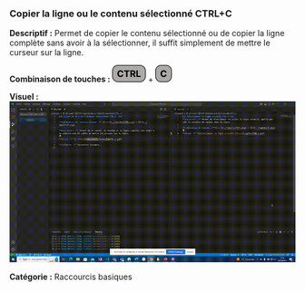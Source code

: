 ### Copier la ligne ou le contenu sélectionné CTRL+C

**Descriptif :** Permet de copier le contenu sélectionné ou de copier la ligne complète sans avoir à la sélectionner, il suffit simplement de mettre le curseur sur la ligne.

**Combinaison de touches :** ![ctrl](../touches/CTRL.png) + ![C](../touches/C.png)

**Visuel :** ![Copier la ligne ou le contenu sélectionné CTRL+C](./gifs/CTRL+C.gif)

**Catégorie :** Raccourcis basiques


